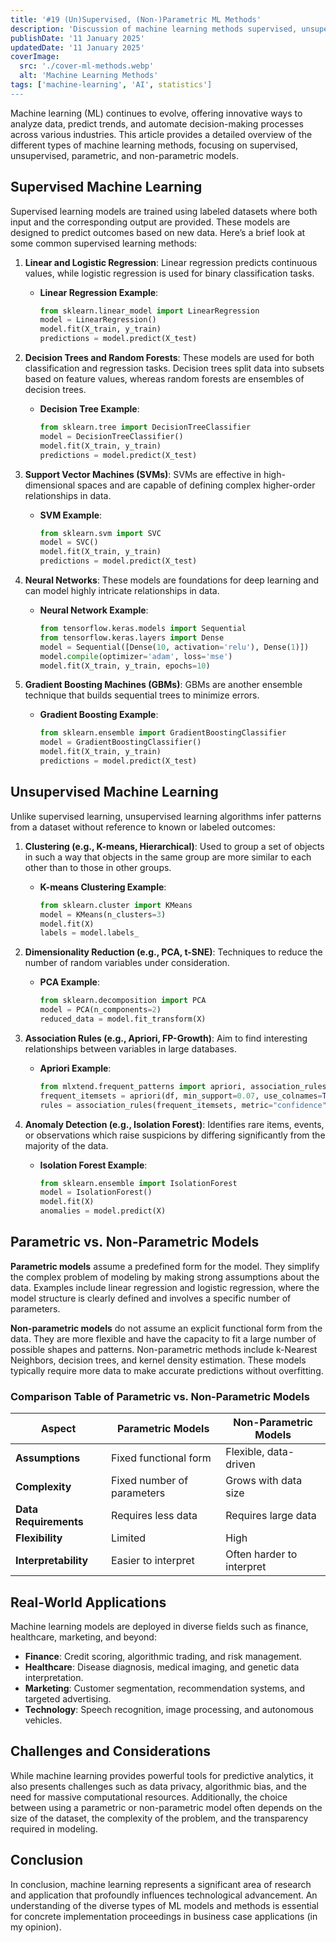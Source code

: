 ```yaml
---
title: '#19 (Un)Supervised, (Non-)Parametric ML Methods'
description: 'Discussion of machine learning methods supervised, unsupervised, parametric, and non-parametric.'
publishDate: '11 January 2025'
updatedDate: '11 January 2025'
coverImage:
  src: './cover-ml-methods.webp'
  alt: 'Machine Learning Methods'
tags: ['machine-learning', 'AI', statistics']
---
```


Machine learning (ML) continues to evolve, offering innovative ways to analyze data, predict trends, and automate decision-making processes across various industries. This article provides a detailed overview of the different types of machine learning methods, focusing on supervised, unsupervised, parametric, and non-parametric models.

## Supervised Machine Learning

Supervised learning models are trained using labeled datasets where both input and the corresponding output are provided. These models are designed to predict outcomes based on new data. Here’s a brief look at some common supervised learning methods:

1. **Linear and Logistic Regression**: Linear regression predicts continuous values, while logistic regression is used for binary classification tasks.

   - **Linear Regression Example**:

     ```python
     from sklearn.linear_model import LinearRegression
     model = LinearRegression()
     model.fit(X_train, y_train)
     predictions = model.predict(X_test)
     ```

2. **Decision Trees and Random Forests**: These models are used for both classification and regression tasks. Decision trees split data into subsets based on feature values, whereas random forests are ensembles of decision trees.

   - **Decision Tree Example**:

     ```python
     from sklearn.tree import DecisionTreeClassifier
     model = DecisionTreeClassifier()
     model.fit(X_train, y_train)
     predictions = model.predict(X_test)
     ```

3. **Support Vector Machines (SVMs)**: SVMs are effective in high-dimensional spaces and are capable of defining complex higher-order relationships in data.

   - **SVM Example**:

     ```python
     from sklearn.svm import SVC
     model = SVC()
     model.fit(X_train, y_train)
     predictions = model.predict(X_test)
     ```

4. **Neural Networks**: These models are foundations for deep learning and can model highly intricate relationships in data.

   - **Neural Network Example**:

     ```python
     from tensorflow.keras.models import Sequential
     from tensorflow.keras.layers import Dense
     model = Sequential([Dense(10, activation='relu'), Dense(1)])
     model.compile(optimizer='adam', loss='mse')
     model.fit(X_train, y_train, epochs=10)
     ```

5. **Gradient Boosting Machines (GBMs)**: GBMs are another ensemble technique that builds sequential trees to minimize errors.
   - **Gradient Boosting Example**:

     ```python
     from sklearn.ensemble import GradientBoostingClassifier
     model = GradientBoostingClassifier()
     model.fit(X_train, y_train)
     predictions = model.predict(X_test)
     ```

## Unsupervised Machine Learning

Unlike supervised learning, unsupervised learning algorithms infer patterns from a dataset without reference to known or labeled outcomes:

1. **Clustering (e.g., K-means, Hierarchical)**: Used to group a set of objects in such a way that objects in the same group are more similar to each other than to those in other groups.

   - **K-means Clustering Example**:

     ```python
     from sklearn.cluster import KMeans
     model = KMeans(n_clusters=3)
     model.fit(X)
     labels = model.labels_
     ```

2. **Dimensionality Reduction (e.g., PCA, t-SNE)**: Techniques to reduce the number of random variables under consideration.

   - **PCA Example**:

     ```python
     from sklearn.decomposition import PCA
     model = PCA(n_components=2)
     reduced_data = model.fit_transform(X)
     ```

3. **Association Rules (e.g., Apriori, FP-Growth)**: Aim to find interesting relationships between variables in large databases.

   - **Apriori Example**:

     ```python
     from mlxtend.frequent_patterns import apriori, association_rules
     frequent_itemsets = apriori(df, min_support=0.07, use_colnames=True)
     rules = association_rules(frequent_itemsets, metric="confidence", min_threshold=0.5)
     ```

4. **Anomaly Detection (e.g., Isolation Forest)**: Identifies rare items, events, or observations which raise suspicions by differing significantly from the majority of the data.
   - **Isolation Forest Example**:

     ```python
     from sklearn.ensemble import IsolationForest
     model = IsolationForest()
     model.fit(X)
     anomalies = model.predict(X)
     ```

## Parametric vs. Non-Parametric Models

**Parametric models** assume a predefined form for the model. They simplify the complex problem of modeling by making strong assumptions about the data. Examples include linear regression and logistic regression, where the model structure is clearly defined and involves a specific number of parameters.

**Non-parametric models** do not assume an explicit functional form from the data. They are more flexible and have the capacity to fit a large number of possible shapes and patterns. Non-parametric methods include k-Nearest Neighbors, decision trees, and kernel density estimation. These models typically require more data to make accurate predictions without overfitting.

### Comparison Table of Parametric vs. Non-Parametric Models

| Aspect                | Parametric Models          | Non-Parametric Models     |
| --------------------- | -------------------------- | ------------------------- |
| **Assumptions**       | Fixed functional form      | Flexible, data-driven     |
| **Complexity**        | Fixed number of parameters | Grows with data size      |
| **Data Requirements** | Requires less data         | Requires large data       |
| **Flexibility**       | Limited                    | High                      |
| **Interpretability**  | Easier to interpret        | Often harder to interpret |

## Real-World Applications

Machine learning models are deployed in diverse fields such as finance, healthcare, marketing, and beyond:

- **Finance**: Credit scoring, algorithmic trading, and risk management.
- **Healthcare**: Disease diagnosis, medical imaging, and genetic data interpretation.
- **Marketing**: Customer segmentation, recommendation systems, and targeted advertising.
- **Technology**: Speech recognition, image processing, and autonomous vehicles.

## Challenges and Considerations

While machine learning provides powerful tools for predictive analytics, it also presents challenges such as data privacy, algorithmic bias, and the need for massive computational resources. Additionally, the choice between using a parametric or non-parametric model often depends on the size of the dataset, the complexity of the problem, and the transparency required in modeling.

## Conclusion

In conclusion, machine learning represents a significant area of research and application that profoundly influences technological advancement. An understanding of the diverse types of ML models and methods is essential for concrete implementation proceedings in business case applications (in my opinion).
